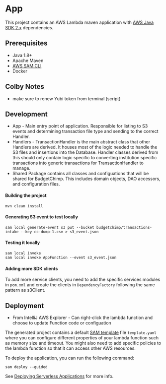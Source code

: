 # App

This project contains an AWS Lambda maven application with [AWS Java SDK 2.x](https://github.com/aws/aws-sdk-java-v2) dependencies.

## Prerequisites
- Java 1.8+
- Apache Maven
- [AWS SAM CLI](https://docs.aws.amazon.com/serverless-application-model/latest/developerguide/serverless-sam-cli-install.html)
- Docker

## Colby Notes
- make sure to renew Yubi token from terminal (script)

## Development
*  App - Main entry point of application. Responsible for listing to S3 events and determining transaction file type and sending 
to the correct Handler.
* Handlers - TransactionHandler is the main abstract class that other Handlers are derived. It houses most
of the logic needed to handle the S3 files and insertions into the Database.  Handler classes derived from this should
only contain logic specific to converting institution specific transactions into generic transactions for TransactionHandler
to manage.
* Shared Package contains all classes and configuations that will be shared for BudgetChimp. This includes
domain objects, DAO accessors, and configuration files.



#### Building the project
```
mvn clean install
```

#### Generating S3 event to test locally
```
sam local generate-event s3 put --bucket budgetchimp/transactions-intake --key cc-dump-1.csv > s3_event.json
```
#### Testing it locally
```
sam local invoke
sam local invoke AppFunction --event s3_event.json
```


#### Adding more SDK clients
To add more service clients, you need to add the specific services modules in `pom.xml` and create the clients in `DependencyFactory` following the same 
pattern as s3Client.

## Deployment

* From IntelliJ AWS Explorer - Can right-click the lambda function and choose to update Function code or configuation

The generated project contains a default [SAM template](https://docs.aws.amazon.com/serverless-application-model/latest/developerguide/sam-resource-function.html) file `template.yaml` where you can 
configure different properties of your lambda function such as memory size and timeout. You might also need to add specific policies to the lambda function
so that it can access other AWS resources.

To deploy the application, you can run the following command:

```
sam deploy --guided
```

See [Deploying Serverless Applications](https://docs.aws.amazon.com/serverless-application-model/latest/developerguide/serverless-deploying.html) for more info.




